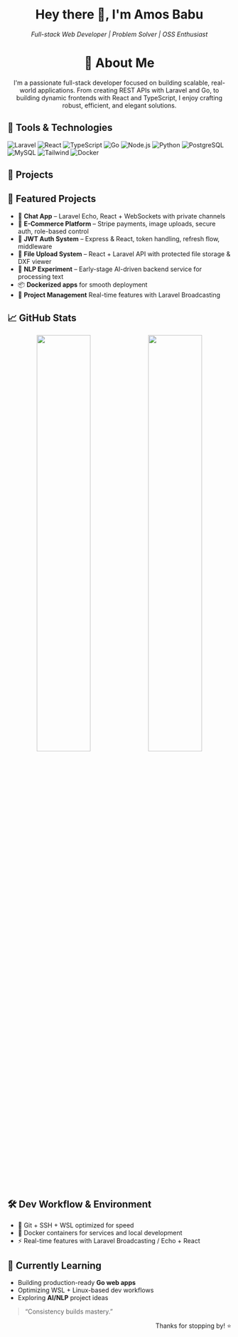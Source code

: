 
<!-- COMMENT
**amos-babu/amos-babu** is a ✨ _special_ ✨ repository because its `README.md` (this file) appears on your GitHub profile.

Here are some ideas to get you started:

- 🔭 I’m currently working on ...
- 🌱 I’m currently learning ...
- 👯 I’m looking to collaborate on ...
- 🤔 I’m looking for help with ...
- 💬 Ask me about ...
- 📫 How to reach me: ...
- 😄 Pronouns: ...
- ⚡ Fun fact: ...
-->

<h1 align="center">Hey there 👋, I'm Amos Babu</h1>
<p align="center">
  <em>Full-stack Web Developer | Problem Solver | OSS Enthusiast</em>
</p>

<h1 align="center">💼 About Me</h1>

<p align="center">
  I'm a passionate full-stack developer focused on building scalable, real-world applications. From creating REST APIs with Laravel and Go, to building dynamic frontends with React and TypeScript, I enjoy crafting robust, efficient, and elegant solutions.
</p>

## 🔧 Tools & Technologies

![Laravel](https://img.shields.io/badge/Laravel-F72C1F?style=for-the-badge&logo=laravel&logoColor=white)
![React](https://img.shields.io/badge/React-20232a?style=for-the-badge&logo=react&logoColor=61dafb)
![TypeScript](https://img.shields.io/badge/TypeScript-3178C6?style=for-the-badge&logo=typescript&logoColor=white)
![Go](https://img.shields.io/badge/Go-00ADD8?style=for-the-badge&logo=go&logoColor=white)
![Node.js](https://img.shields.io/badge/Node.js-339933?style=for-the-badge&logo=node.js&logoColor=white)
![Python](https://img.shields.io/badge/Python-2496ED?style=for-the-badge&logo=python&logoColor=white)
![PostgreSQL](https://img.shields.io/badge/PostgreSQL-4169E1?style=for-the-badge&logo=postgresql&logoColor=white)
![MySQL](https://img.shields.io/badge/MySQL-005C84?style=for-the-badge&logo=mysql&logoColor=white)
![Tailwind](https://img.shields.io/badge/TailwindCSS-38B2AC?style=for-the-badge&logo=tailwind-css&logoColor=white)
![Docker](https://img.shields.io/badge/Docker-2496ED?style=for-the-badge&logo=docker&logoColor=white)


## 🚀 Projects

## 📂 Featured Projects

- 🧩 **Chat App** – Laravel Echo, React + WebSockets with private channels
- 🛒 **E-Commerce Platform** – Stripe payments, image uploads, secure auth, role-based control
- 🔐 **JWT Auth System** – Express & React, token handling, refresh flow, middleware
- 📁 **File Upload System** – React + Laravel API with protected file storage & DXF viewer
- 🧠 **NLP Experiment** – Early-stage AI-driven backend service for processing text
- 📦 **Dockerized apps** for smooth deployment
- 🔄 **Project Management** Real-time features with Laravel Broadcasting

## 📈 GitHub Stats

<p align="center">
  <img src="https://github-readme-stats.vercel.app/api?username=amos-babu&show_icons=true&theme=github_dark" width="49%" />
  <img src="https://github-readme-streak-stats.herokuapp.com/?user=amos-babu&theme=github-dark" width="49%" />
</p>

## 🛠️ Dev Workflow & Environment

- 🧩 Git + SSH + WSL optimized for speed
- 🐳 Docker containers for services and local development
- ⚡ Real-time features with Laravel Broadcasting / Echo + React

## 🌱 Currently Learning

- Building production-ready **Go web apps**
- Optimizing WSL + Linux-based dev workflows
- Exploring **AI/NLP** project ideas

> “Consistency builds mastery.”


<p align="right">Thanks for stopping by! ⭐</p>
